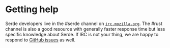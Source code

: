 # Getting help

Serde developers live in the #serde channel on [`irc.mozilla.org`][irc]. The
\#rust channel is also a good resource with generally faster response time but
less specific knowledge about Serde. If IRC is not your thing, we are happy to
respond to [GitHub issues][issues] as well.

[irc]: https://wiki.mozilla.org/IRC
[issues]: https://github.com/serde-rs/serde/issues/new/choose
